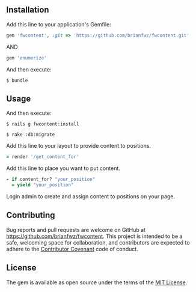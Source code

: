 ## Installation

Add this line to your application's Gemfile:

```ruby
gem 'fwcontent', :git => 'https://github.com/brianfwz/fwcontent.git'
```
AND 

```ruby
gem 'enumerize'
```

And then execute:

    $ bundle

## Usage

And then execute:

    $ rails g fwcontent:install

    $ rake :db:migrate

Add this line to your layout to provide content to positions. 

```ruby
= render '/get_content_for'
```
Add this line to place you want to put content.

```ruby
- if content_for? "your_position"
  = yield "your_position"
```

Login admin to create and assign content to positions on your page.

## Contributing

Bug reports and pull requests are welcome on GitHub at https://github.com/brianfwz/fwcontent. This project is intended to be a safe, welcoming space for collaboration, and contributors are expected to adhere to the [Contributor Covenant](contributor-covenant.org) code of conduct.


## License

The gem is available as open source under the terms of the [MIT License](http://opensource.org/licenses/MIT).

